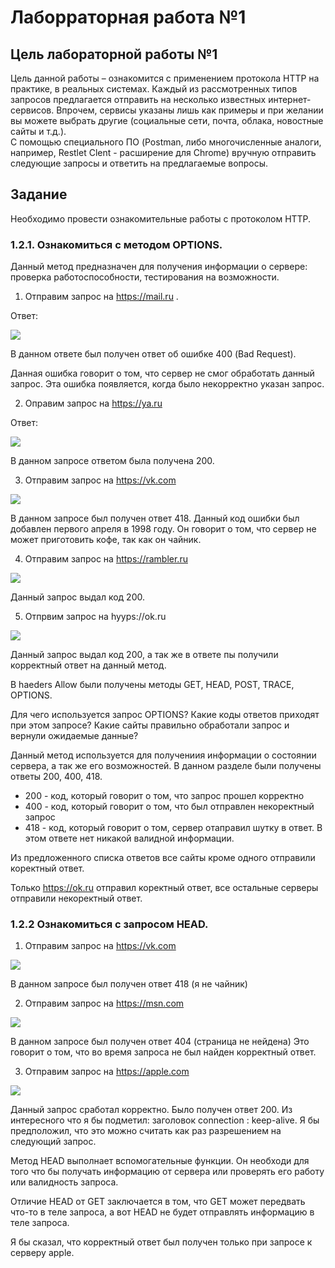 # Лаборраторная работа №1

<h2>Цель лабораторной работы №1</h2>

Цель данной работы – ознакомится с применением протокола HTTP на практике, в реальных системах. Каждый из рассмотренных типов запросов предлагается отправить на несколько известных интернет-сервисов. Впрочем, сервисы указаны лишь как примеры и при желании вы можете выбрать другие (социальные сети, почта, облака, новостные сайты и т.д.).  
С помощью специального ПО (Postman, либо многочисленные аналоги, например, Restlet Clent - расширение для Chrome) вручную отправить следующие запросы и ответить на предлагаемые вопросы.



<h2>Задание</h2>
<p>Необходимо провести ознакомительные работы с протоколом HTTP.

<h3>1.2.1. Ознакомиться с методом OPTIONS.</h3>

Данный метод предназначен для получения информации о сервере: проверка работоспособности, тестирования на возможности.</p>

1) Отправим запрос на https://mail.ru . 

Ответ:

![](img/option/mail_https.png)

В данном ответе был получен ответ об ошибке 400 (Bad Request). 

Данная ошибка говорит о том, что сервер не смог обработать данный запрос. Эта ошибка появляется, когда было некорректно указан запрос. 


2) Оправим запрос на https://ya.ru

Ответ:

![](img/option/ya_https.png)

В данном запросе ответом была получена 200. 

3) Отправим запрос на https://vk.com

![](img/option/vk.png)

В данном запросе был получен ответ 418.
Данный код ошибки был добавлен первого апреля в 1998 году. Он говорит о том, что сервер не может приготовить кофе, так как он чайник.

4) Отправим запрос на https://rambler.ru

![](img/option/rambler.png)

Данный запрос выдал код 200. 

5) Отпрвим запрос на hyyps://ok.ru

![](img/option/ok.png)

Данный запрос выдал код 200, а так же в ответе пы получили корректный ответ на данный метод. 

В haeders Allow были получены методы GET, HEAD, POST, TRACE, OPTIONS.

<p>Для чего используется запрос OPTIONS? Какие коды ответов приходят при этом запросе? Какие сайты правильно обработали запрос и вернули ожидаемые данные?</p>

Данный метод используется для получениия информации о состоянии сервера, а так же его возможностей. 
В данном разделе были получены ответы 200, 400, 418.
<ul>
    <li>200 - код, который говорит о том, что запрос прошел корректно
    <li>400 - код, который говорит о том, что был отправлен некоректный запрос
    <li>418 - код, который говорит о том, сервер отаправил шутку в ответ. В этом ответе нет никакой валидной информации.
</ul>

Из предложенного списка ответов все сайты кроме одного отправили коректный ответ. 

Только https://ok.ru отправил коректный ответ, все остальные серверы отправили некоректный ответ. 

<h3>1.2.2 Ознакомиться с запросом HEAD.</h3>

1) Отправим запрос на https://vk.com

![](img/head/vk.png)

В данном запросе был получен ответ 418 (я не чайник)

2) Отправим запрос на https://msn.com

![](img/head/msn.png)

В данном запросе был получен ответ 404 (страница не нейдена) Это говорит о том, что во время запроса не был найден корректный ответ.

3) Отправим запрос на https://apple.com

![](img/head/apple.png)

Данный запрос сработал корректно. Было получен ответ 200. Из интересного что я бы подметил: заголовок connection : keep-alive. Я бы предположил, что это можно считать как раз разрешением на следующий запрос. 


<p>Метод HEAD выполнает вспомогательные функции.
Он необходи для того что бы получать информацию от сервера или проверять его работу или валидность запроса.</p>

Отличие HEAD от GET заключается в том, что GET может передвать что-то в теле запроса, а вот HEAD не будет отправлять информацию в теле запроса.

Я бы сказал, что корректный ответ был получен только при запросе к серверу apple.



